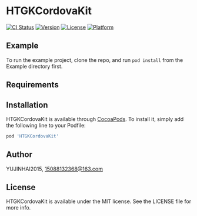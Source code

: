 # HTGKCordovaKit

[![CI Status](https://img.shields.io/travis/YUJINHAI2015/HTGKCordovaKit.svg?style=flat)](https://travis-ci.org/YUJINHAI2015/HTGKCordovaKit)
[![Version](https://img.shields.io/cocoapods/v/HTGKCordovaKit.svg?style=flat)](https://cocoapods.org/pods/HTGKCordovaKit)
[![License](https://img.shields.io/cocoapods/l/HTGKCordovaKit.svg?style=flat)](https://cocoapods.org/pods/HTGKCordovaKit)
[![Platform](https://img.shields.io/cocoapods/p/HTGKCordovaKit.svg?style=flat)](https://cocoapods.org/pods/HTGKCordovaKit)

## Example

To run the example project, clone the repo, and run `pod install` from the Example directory first.

## Requirements

## Installation

HTGKCordovaKit is available through [CocoaPods](https://cocoapods.org). To install
it, simply add the following line to your Podfile:

```ruby
pod 'HTGKCordovaKit'
```

## Author

YUJINHAI2015, 15088132368@163.com

## License

HTGKCordovaKit is available under the MIT license. See the LICENSE file for more info.

